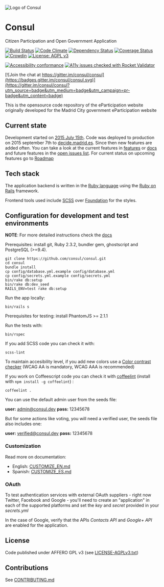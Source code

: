 ![Logo of Consul](https://raw.githubusercontent.com/consul/consul/master/public/consul_logo.png)

# Consul

Citizen Participation and Open Government Application

[![Build Status](https://travis-ci.org/consul/consul.svg?branch=master)](https://travis-ci.org/consul/consul)
[![Code Climate](https://codeclimate.com/github/consul/consul/badges/gpa.svg)](https://codeclimate.com/github/consul/consul)
[![Dependency Status](https://gemnasium.com/consul/consul.svg)](https://gemnasium.com/consul/consul)
[![Coverage Status](https://coveralls.io/repos/github/consul/consul/badge.svg?branch=master)](https://coveralls.io/github/consul/consul?branch=master)
[![Crowdin](https://d322cqt584bo4o.cloudfront.net/consul/localized.svg)](https://crowdin.com/project/consul)
[![License: AGPL v3](https://img.shields.io/badge/License-AGPL%20v3-blue.svg)](http://www.gnu.org/licenses/agpl-3.0)

[![Accessibility conformance](https://img.shields.io/badge/accessibility-WAI:AA-green.svg)](https://www.w3.org/WAI/eval/Overview)
[![A11y issues checked with Rocket Validator](https://rocketvalidator.com/badges/checked_with_rocket_validator.svg?url=https://rocketvalidator.com)](https://rocketvalidator.com/opensource)

[![Join the chat at https://gitter.im/consul/consul](https://badges.gitter.im/consul/consul.svg)](https://gitter.im/consul/consul?utm_source=badge&utm_medium=badge&utm_campaign=pr-badge&utm_content=badge)

This is the opensource code repository of the eParticipation website originally developed for the Madrid City government eParticipation website

## Current state

Development started on [2015 July 15th](https://github.com/consul/consul/commit/8db36308379accd44b5de4f680a54c41a0cc6fc6). Code was deployed to production on 2015 september 7th to [decide.madrid.es](https://decide.madrid.es). Since then new features are added often. You can take a look at the current features in [features]( http://www.decide.es/en/) or [docs](https://github.com/consul/consul/tree/master/doc) and future features in the [open issues list](https://github.com/consul/consul/issues). For current status on upcoming features go to [Roadmap](https://github.com/consul/consul/projects/6)

## Tech stack

The application backend is written in the [Ruby language](https://www.ruby-lang.org/) using the [Ruby on Rails](http://rubyonrails.org/) framework.

Frontend tools used include [SCSS](http://sass-lang.com/) over [Foundation](http://foundation.zurb.com/) for the styles.

## Configuration for development and test environments

**NOTE**: For more detailed instructions check the [docs](https://github.com/consul/consul/tree/master/doc/en/dev_test_setup.md)

Prerequisites: install git, Ruby 2.3.2, bundler gem, ghostscript and PostgreSQL (>=9.4).

```
git clone https://github.com/consul/consul.git
cd consul
bundle install
cp config/database.yml.example config/database.yml
cp config/secrets.yml.example config/secrets.yml
bin/rake db:setup
bin/rake db:dev_seed
RAILS_ENV=test rake db:setup
```

Run the app locally:

```
bin/rails s
```

Prerequisites for testing: install PhantomJS >= 2.1.1

Run the tests with:

```
bin/rspec
```

If you add SCSS code you can check it with:

```
scss-lint
```

To maintain accesibility level, if you add new colors use a [Color contrast checker](http://webaim.org/resources/contrastchecker/) (WCAG AA is mandatory, WCAG AAA is recommended)

If you work on Coffeescript code you can check it with [coffeelint](http://www.coffeelint.org/) (install with `npm install -g coffeelint`) :

```
coffeelint .
```

You can use the default admin user from the seeds file:

 **user:** admin@consul.dev
 **pass:** 12345678

But for some actions like voting, you will need a verified user, the seeds file also includes one:

 **user:** verified@consul.dev
 **pass:** 12345678

### Customization

Read more on documentation:

* English: [CUSTOMIZE_EN.md](CUSTOMIZE_EN.md)
* Spanish: [CUSTOMIZE_ES.md](CUSTOMIZE_ES.md)

### OAuth

To test authentication services with external OAuth suppliers - right now Twitter, Facebook and Google - you'll need to create an "application" in each of the supported platforms and set the *key* and *secret* provided in your *secrets.yml*

In the case of Google, verify that the APIs *Contacts API* and *Google+ API* are enabled for the application.

## License

Code published under AFFERO GPL v3 (see [LICENSE-AGPLv3.txt](LICENSE-AGPLv3.txt))

## Contributions

See [CONTRIBUTING.md](CONTRIBUTING.md)
